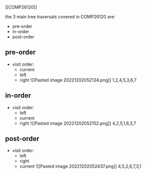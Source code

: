 [[COMP26120]]

the 3 main tree traversals covered in COMP26120 are:
- pre-order
- in-order
- post-order

## pre-order
- visit order:
	- current
	- left
	- right
![[Pasted image 20221202052124.png]]
<span id="important">1,2,4,5,3,6,7</span>

## in-order
- visit order:
	- left
	- current
	- right
![[Pasted image 20221202052152.png]]
<span id="important">4,2,5,1,6,3,7</span>

## post-order
- visit order:
	- left
	- right
	- current
![[Pasted image 20221202052437.png]]
<span id="important">4,5,2,6,7,3,1</span>